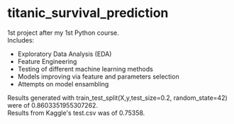 # titanic_survival_prediction

1st project after my 1st Python course.  
Includes:  
- Exploratory Data Analysis (EDA)  
- Feature Engineering  
- Testing of different machine learning methods  
- Models improving via feature and parameters selection  
- Attempts on model ensambling  
  
Results generated with train_test_split(X,y,test_size=0.2, random_state=42) were of 0.8603351955307262.  
Results from Kaggle's test.csv was of 0.75358.  
